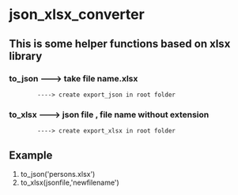 # json_xlsx_converter
## This is some helper functions based on xlsx library
### to_json ---> take file name.xlsx 
            ----> create export_json in root folder
### to_xlsx ---> json file  , file name without extension
            ----> create export_xlsx in root folder
## Example 
   
 1. to_json('persons.xlsx')
 2. to_xlsx(jsonfile,'newfilename')

